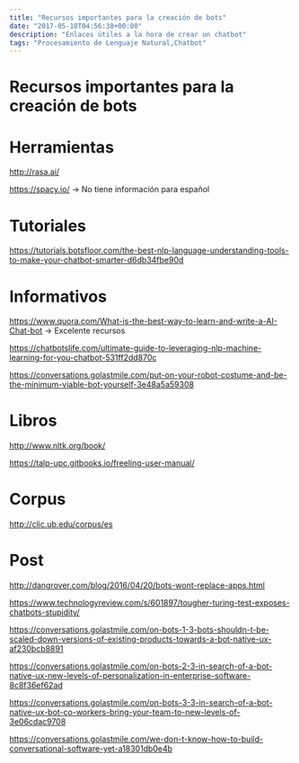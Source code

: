```yaml
---
title: "Recursos importantes para la creación de bots"
date: "2017-05-18T04:56:38+00:00"
description: "Enlaces útiles a la hora de crear un chatbot"
tags: "Procesamiento de Lenguaje Natural,Chatbot"
---
```

# Recursos importantes para la creación de bots

# Herramientas

http://rasa.ai/

https://spacy.io/ -> No tiene información para español

# Tutoriales

https://tutorials.botsfloor.com/the-best-nlp-language-understanding-tools-to-make-your-chatbot-smarter-d6db34fbe90d

# Informativos

https://www.quora.com/What-is-the-best-way-to-learn-and-write-a-AI-Chat-bot -> Excelente recursos

https://chatbotslife.com/ultimate-guide-to-leveraging-nlp-machine-learning-for-you-chatbot-531ff2dd870c

https://conversations.golastmile.com/put-on-your-robot-costume-and-be-the-minimum-viable-bot-yourself-3e48a5a59308

# Libros

http://www.nltk.org/book/

https://talp-upc.gitbooks.io/freeling-user-manual/

# Corpus

http://clic.ub.edu/corpus/es

# Post

http://dangrover.com/blog/2016/04/20/bots-wont-replace-apps.html

https://www.technologyreview.com/s/601897/tougher-turing-test-exposes-chatbots-stupidity/

https://conversations.golastmile.com/on-bots-1-3-bots-shouldn-t-be-scaled-down-versions-of-existing-products-towards-a-bot-native-ux-af230bcb8891

https://conversations.golastmile.com/on-bots-2-3-in-search-of-a-bot-native-ux-new-levels-of-personalization-in-enterprise-software-8c8f36ef62ad

https://conversations.golastmile.com/on-bots-3-3-in-search-of-a-bot-native-ux-bot-co-workers-bring-your-team-to-new-levels-of-3e06cdac9708

https://conversations.golastmile.com/we-don-t-know-how-to-build-conversational-software-yet-a18301db0e4b

